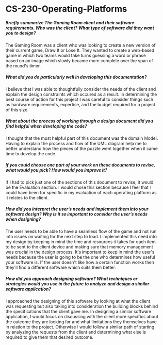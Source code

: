 # CS-230-Operating-Platforms

##### Briefly summarize The Gaming Room client and their software requirements. Who was the client? What type of software did they want you to design?
The Gaming Room was a client who was looking to create a new version of their current game, Draw It or Lose It. They wanted to create a web-based game in which two teams would take turns guessing a word or phrase based on an image which slowly became more complete over the span of the round's timer. 

##### What did you do particularly well in developing this documentation?
I believe that I was able to thoughtfully consider the needs of the client and explain the design constraints which occured as a result. 
In determining the best course of action for this project I was careful to consider things such as hardware requirements, expertise, and the budget required for a project of this size. 

##### What about the process of working through a design document did you find helpful when developing the code?
I thought that the most helpful part of this document was the domain Model. Having to explain the process and flow of the UML diagram help me to better understand how the pieces of the puzzle went together when it came time to develop the code. 

##### If you could choose one part of your work on these documents to revise, what would you pick? How would you improve it?
If I had to pick just one of the sections of this document to revise, it would be the Evaluation section. I would chose this section because I feel that I could have been for specific in my evaluation of each operating platform as it relates to the client.

##### How did you interpret the user’s needs and implement them into your software design? Why is it so important to consider the user’s needs when designing?
The user needs to be able to have a seamless flow of the game and not run into issues on waiting for the next step to load. I implemented this need into my design by keeping in mind the time and resources it takes for each item to be sent to the client device and making sure that memory management was crucial in the design process. It's important to keep in mind the user's needs because the user is going to be the one who determines how useful your software is. If the user doesn't like how a certain function works then they'll find a different software which suits them better. 

##### How did you approach designing software? What techniques or strategies would you use in the future to analyze and design a similar software application?
I approached the designing of this software by looking at what the client was requesting but also taking into consideration the building blocks behind the specifications that the client gave me. In designing a similar software application, I would focus on discussing with the client more specifics about the outcome they are looking for and what limitations they themselves have in relation to the project. Otherwise I would follow a similar path of starting by analyzing the requests from the client and determining what else is required to give them that desired outcome. 
